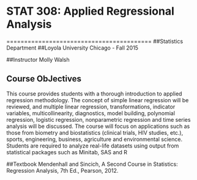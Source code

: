 # STAT 308: Applied Regressional Analysis
=========================================
##Statistics Department 
##Loyola University Chicago - Fall 2015

##Instructor
Molly Walsh

## Course ObJectives

This course provides students with a thorough introduction to applied regression methodology. The concept of simple
linear regression will be reviewed, and multiple linear regression, transformations, indicator variables,
multicollinearity, diagnostics, model building, polynomial regression, logistic regression, nonparametric regression
and time series analysis will be discussed. The course will focus on applications such as those from biometry and
biostatistics (clinical trials, HIV studies, etc.), sports, engineering, business, agriculture and environmental science.
Students are required to analyze real-life datasets using output from statistical packages such as Minitab, SAS and R

##Textbook
Mendenhall and Sincich, A Second Course in Statistics: Regression Analysis, 7th Ed., Pearson, 2012.
